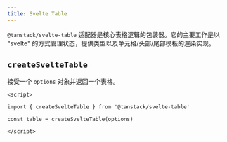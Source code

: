 ```yaml
---
title: Svelte Table
---
```


`@tanstack/svelte-table` 适配器是核心表格逻辑的包装器。它的主要工作是以 "svelte" 的方式管理状态，提供类型以及单元格/头部/尾部模板的渲染实现。

## `createSvelteTable`

接受一个 `options` 对象并返回一个表格。

```svelte
<script>

import { createSvelteTable } from '@tanstack/svelte-table'

const table = createSvelteTable(options)

</script>
```